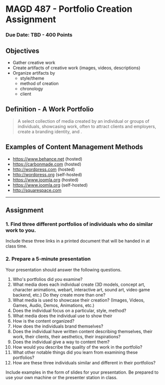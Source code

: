# MAGD 487 - Portfolio Creation Assignment
### Due Date: TBD - 400 Points

## Objectives
+ Gather creative work
+ Create artifacts of creative work (images, videos, descriptions)
+ Organize artifacts by
  + style/theme
  + method of creation
  + chronology
  + client

## Definition - A  Work Portfolio
> A select collection of media created by an individual or groups of individuals, showcasing work, often to attract clients and employers, create a branding identity, and .

## Examples of Content Management Methods
- https://www.behance.net (hosted)
- https://carbonmade.com (hosted)
- http://wordpress.com (hosted)
- http://wordpress.org (self-hosted)
- https://www.joomla.org (hosted)
- https://www.joomla.org (self-hosted)
- http://squarespace.com



***
## Assignment
### 1. Find three different portfolios of individuals who do similar work to you.
Include these three links in a printed document that will be handed in at class time.

### 2. Prepare a 5-minute presentation
Your presentation should answer the following questions.

1. Who's portfolios did you examine?
2. What media does each individual create (3D models, concept art, character animations, webart, interactive art, sound art, video game backend, etc.) Do they create more than one?
3. What media is used to showcase their creation?
(Images, Videos, Games, Audio, Demos, Animations, etc.)
4. Does the individual focus on a particular, style, method?
5. What media does the individual use to show their
6. How is the content organized?
7. How does the individuals brand themselves?
8. Does the individual have written content describing themselves, their work, their clients, their aesthetics, their inspirations?
9. Does the individual give a way to content them?
10. How would you describe the quality of the work in the portfolio?
11. What other notable things did you learn from examining these portfolios?
12. How are these three individuals similar and different in their portfolios?

Include examples in the form of slides for your presentation. Be prepared to use your own machine or the presenter station in class.
